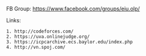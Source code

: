 FB Group: https://www.facebook.com/groups/eiu.olp/

Links:

	1. http://codeforces.com/
	2. https://uva.onlinejudge.org/
	3. https://icpcarchive.ecs.baylor.edu/index.php
	4. http://vn.spoj.com/
	


